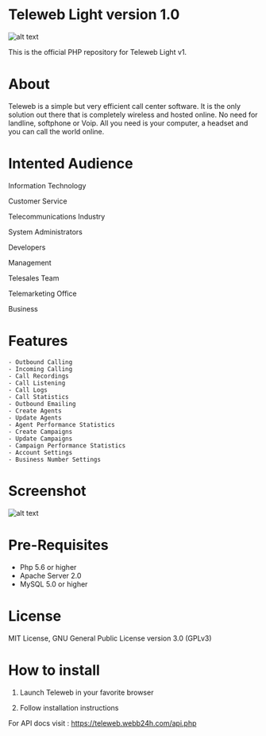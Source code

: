 # Teleweb Light version 1.0
![alt text](https://github.com/webb24h/teleweb/blob/master/teleweb_info_2.png)


This is the official PHP repository for Teleweb Light v1.


# About

Teleweb is a simple but very efficient call center software. It is the only solution out there that is completely wireless and hosted online. No need for landline, softphone or Voip. All you need is your computer, a headset and you can call the world online. 

# Intented Audience
Information Technology

Customer Service

Telecommunications Industry

System Administrators

Developers

Management

Telesales Team

Telemarketing Office

Business



# Features
    - Outbound Calling
    - Incoming Calling
    - Call Recordings
    - Call Listening
    - Call Logs
    - Call Statistics
    - Outbound Emailing
    - Create Agents
    - Update Agents
    - Agent Performance Statistics
    - Create Campaigns
    - Update Campaigns
    - Campaign Performance Statistics
    - Account Settings
    - Business Number Settings


# Screenshot
![alt text](https://a.fsdn.com/con/app/proj/teleweb-light-v1/screenshots/webb24h_screenshot_call_Center.png/max/max/1)


# Pre-Requisites
- Php 5.6 or higher
- Apache Server 2.0
- MySQL 5.0 or higher

# License
MIT License, GNU General Public License version 3.0 (GPLv3)


# How to install

1. Launch Teleweb in your favorite browser

2. Follow installation instructions

For API docs visit : https://teleweb.webb24h.com/api.php

